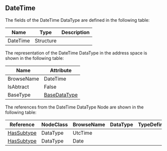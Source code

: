 <!-- datatype -->
## DateTime
<!-- end of description -->
The fields of the DateTime DataType are defined in the following table:  

|Name|Type|Description|
|---|---|---|
|DateTime|Structure||

The representation of the DateTime DataType in the address space is shown in the following table:  

|Name|Attribute|
|---|---|
|BrowseName|DateTime|
|IsAbtract|False|
|BaseType|[BaseDataType](../../../Part3/DataTypes/BaseDataType/readme.md)|

The references from the DateTime DataType Node are shown in the following table:  

|Reference|NodeClass|BrowseName|DataType|TypeDefinition|ModellingRule|
|---|---|---|---|---|---|
|[HasSubtype](../../../Part3/ReferenceTypes/HasSubtype/readme.md)|DataType|UtcTime||||
|[HasSubtype](../../../Part3/ReferenceTypes/HasSubtype/readme.md)|DataType|Date||||

